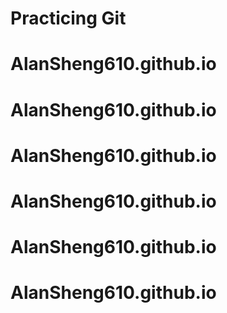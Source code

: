 # Practicing Git
# AlanSheng610.github.io
# AlanSheng610.github.io
# AlanSheng610.github.io
# AlanSheng610.github.io
# AlanSheng610.github.io
# AlanSheng610.github.io
